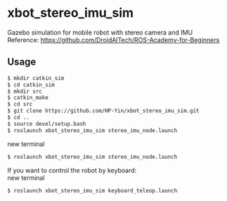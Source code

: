# xbot_stereo_imu_sim 
Gazebo simulation for mobile robot with stereo camera and IMU  
Reference: https://github.com/DroidAITech/ROS-Academy-for-Beginners 
## Usage
```sh
$ mkdir catkin_sim  
$ cd catkin_sim  
$ mkdir src  
$ catkin_make  
$ cd src  
$ git clone https://github.com/HP-Yin/xbot_stereo_imu_sim.git  
$ cd ..  
$ source devel/setup.bash  
$ roslaunch xbot_stereo_imu_sim stereo_imu_node.launch  
```
new terminal  
```sh
$ roslaunch xbot_stereo_imu_sim stereo_imu_node.launch  
```
If you want to control the robot by keyboard:  
new terminal  
```sh
$ roslaunch xbot_stereo_imu_sim keyboard_teleop.launch 
```
